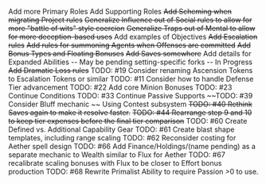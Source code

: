 Add more Primary Roles
Add Supporting Roles
~~Add Scheming when migrating Project rules~~
~~Generalize Influence out of Social rules to allow for more "battle of wits" style coercion~~
~~Generalize Traps out of Mental to allow for more deception-based uses~~
Add examples of Objectives
~~Add Escalation rules~~
~~Add rules for summoning Agents when Offenses are committed~~
~~Add Bonus Types and Floating Bonuses~~
~~Add Saves somewhere~~
Add details for Expanded Abilities -- May be pending setting-specific forks -- In Progress
~~Add Dramatic Loss rules~~
TODO: #19 Consider renaming Ascension Tokens to Escalation Tokens or similar
TODO: #11 Consider how to handle Defense Tier advancement
TODO: #22 Add core Minion Bonuses
TODO: #23 Continue Conditions
TODO: #33 Continue Passive Supports
~~TODO: #39 Consider Bluff mechanic ~~ Using Contest subsystem
~~TODO: #40 Rethink Saves again to make it resolve faster.~~
~~TODO: #44 Rearrange step 9 and 10 to keep tier expenses before the final tier comparison~~
TODO: #60 Create Defined vs. Additional Capability Gear
TODO: #61 Create blast shape templates, including range scaling
TODO: #62 Reconsider costing for Aether spell design
TODO: #66 Add Finance/Holdings/(name pending) as a separate mechanic to Wealth similar to Flux for Aether
TODO: #67 recalibrate scaling bonuses with Flux to be closer to Effort bonus production
TODO: #68 Rewrite Primalist Ability to require Passion >0 to use.